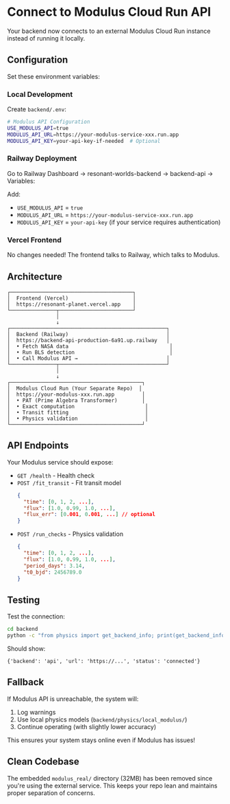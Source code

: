 # Connect to Modulus Cloud Run API

Your backend now connects to an external Modulus Cloud Run instance instead of running it locally.

## Configuration

Set these environment variables:

### Local Development
Create `backend/.env`:
```bash
# Modulus API Configuration
USE_MODULUS_API=true
MODULUS_API_URL=https://your-modulus-service-xxx.run.app
MODULUS_API_KEY=your-api-key-if-needed  # Optional
```

### Railway Deployment

Go to Railway Dashboard → resonant-worlds-backend → backend-api → Variables:

Add:
- `USE_MODULUS_API` = `true`
- `MODULUS_API_URL` = `https://your-modulus-service-xxx.run.app`
- `MODULUS_API_KEY` = `your-api-key` (if your service requires authentication)

### Vercel Frontend

No changes needed! The frontend talks to Railway, which talks to Modulus.

## Architecture

```
┌────────────────────────────────────────┐
│  Frontend (Vercel)                     │
│  https://resonant-planet.vercel.app    │
└───────────────┬────────────────────────┘
                │
                ↓
┌───────────────────────────────────────────────────┐
│  Backend (Railway)                                │
│  https://backend-api-production-6a91.up.railway   │
│  • Fetch NASA data                                 │
│  • Run BLS detection                               │
│  • Call Modulus API →                             │
└───────────────┬───────────────────────────────────┘
                │
                ↓
┌───────────────────────────────────────────┐
│  Modulus Cloud Run (Your Separate Repo)  │
│  https://your-modulus-xxx.run.app         │
│  • PAT (Prime Algebra Transformer)        │
│  • Exact computation                       │
│  • Transit fitting                         │
│  • Physics validation                      │
└───────────────────────────────────────────┘
```

## API Endpoints

Your Modulus service should expose:

- `GET /health` - Health check
- `POST /fit_transit` - Fit transit model
  ```json
  {
    "time": [0, 1, 2, ...],
    "flux": [1.0, 0.99, 1.0, ...],
    "flux_err": [0.001, 0.001, ...] // optional
  }
  ```
- `POST /run_checks` - Physics validation
  ```json
  {
    "time": [0, 1, 2, ...],
    "flux": [1.0, 0.99, 1.0, ...],
    "period_days": 3.14,
    "t0_bjd": 2456789.0
  }
  ```

## Testing

Test the connection:
```bash
cd backend
python -c "from physics import get_backend_info; print(get_backend_info())"
```

Should show:
```
{'backend': 'api', 'url': 'https://...', 'status': 'connected'}
```

## Fallback

If Modulus API is unreachable, the system will:
1. Log warnings
2. Use local physics models (`backend/physics/local_modulus/`)
3. Continue operating (with slightly lower accuracy)

This ensures your system stays online even if Modulus has issues!

## Clean Codebase

The embedded `modulus_real/` directory (32MB) has been removed since you're using the external service. This keeps your repo lean and maintains proper separation of concerns.
